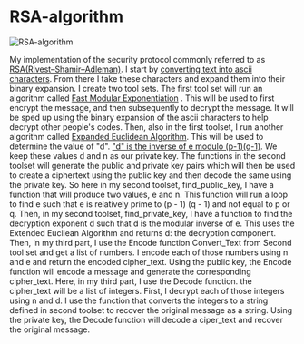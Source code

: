 # RSA-algorithm

![RSA-algorithm](https://github.com/mitch-henderson/RSA-algorithm/blob/main/DALL%C2%B7E%202023-03-04%2022.56.38%20-%203d%20render%20of%20The%20RSA%20algorithm%20(Rivest-Shamir-Adleman)%20%20in%20basquiat%20style.png?raw=true)

My implementation of the security protocol commonly referred to as [RSA(Rivest–Shamir–Adleman)](https://www.encryptionconsulting.com/education-center/what-is-rsa). I start by [converting text into ascii characters](https://onlinestringtools.com/convert-string-to-ascii). From there I take these characters and expand them into their binary expansion. I create two tool sets.
The first tool set will run an algorithm called [Fast Modular Exponentiation](https://www.khanacademy.org/computing/computer-science/cryptography/modarithmetic/a/fast-modular-exponentiation)
. This will be used to first encrypt the message, and then subsequently to decrypt the message. It will be sped up using the binary expansion of the ascii characters to help decrypt other people's codes.
Then, also in the first toolset, I run another algorithm called [Expanded Euclidean Algorithm](https://www.youtube.com/watch?v=hB34-GSDT3k). This will be used to determine the value of "d". ["d" is the inverse of e modulo (p-1)(q-1)](https://math.stackexchange.com/questions/818293/how-do-i-find-the-inverse-of-e-bmod-p-1q-1). We keep these values d and n as our private key.
The functions in the second toolset will generate the public and private key pairs which will then be used to create a ciphertext using the public key and then decode the same using the private key. So here in my second toolset, find_public_key, I have a function that will produce two values, e and n. This function will run a loop to find e such that e is relatively prime to (p - 1) (q - 1) and not equal to p or q.
Then, in my second toolset, find_private_key, I have a function to find the decryption exponent d such that d is the modular inverse of e. This uses the Extended Eucliean Algorithm and returns d: the decryption component.
Then, in my third part, I use the Encode function Convert_Text from Second tool set and get a list of numbers. I encode each of those numbers using n and e and return the encoded cipher_text. Using the public key, the Encode function will encode a message and generate the corresponding cipher_text.
Here, in my third part, I use the Decode function. the cipher_text will be a list of integers. First, I decrypt each of those integers using n and d. I use the function that converts the integers to a string defined in second toolset to recover the original message as a string. Using the private key, the Decode function will decode a ciper_text and recover the original message.
